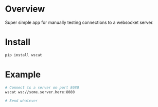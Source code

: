 
# Overview
Super simple app for manually testing connections to a websocket server.

# Install
```bash
pip install wscat
```

# Example
```bash
# Connect to a server on port 8080
wscat ws://some.server.here:8080

# Send whatever
```